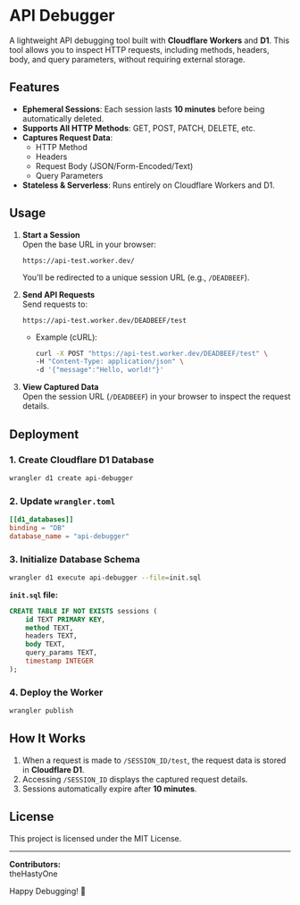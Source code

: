 # API Debugger

A lightweight API debugging tool built with **Cloudflare Workers** and **D1**. This tool allows you to inspect HTTP requests, including methods, headers, body, and query parameters, without requiring external storage.

## Features
- **Ephemeral Sessions**: Each session lasts **10 minutes** before being automatically deleted.
- **Supports All HTTP Methods**: GET, POST, PATCH, DELETE, etc.
- **Captures Request Data**:
  - HTTP Method
  - Headers
  - Request Body (JSON/Form-Encoded/Text)
  - Query Parameters
- **Stateless & Serverless**: Runs entirely on Cloudflare Workers and D1.

## Usage
1. **Start a Session**  
   Open the base URL in your browser:  
   ```
   https://api-test.worker.dev/
   ```
   You'll be redirected to a unique session URL (e.g., `/DEADBEEF`).

2. **Send API Requests**  
   Send requests to:  
   ```
   https://api-test.worker.dev/DEADBEEF/test
   ```
   - Example (cURL):
     ```sh
     curl -X POST "https://api-test.worker.dev/DEADBEEF/test" \
     -H "Content-Type: application/json" \
     -d '{"message":"Hello, world!"}'
     ```

3. **View Captured Data**  
   Open the session URL (`/DEADBEEF`) in your browser to inspect the request details.

## Deployment
### 1. Create Cloudflare D1 Database
```sh
wrangler d1 create api-debugger
```

### 2. Update `wrangler.toml`
```toml
[[d1_databases]]
binding = "DB"
database_name = "api-debugger"
```

### 3. Initialize Database Schema
```sh
wrangler d1 execute api-debugger --file=init.sql
```
**`init.sql` file:**
```sql
CREATE TABLE IF NOT EXISTS sessions (
    id TEXT PRIMARY KEY,
    method TEXT,
    headers TEXT,
    body TEXT,
    query_params TEXT,
    timestamp INTEGER
);
```

### 4. Deploy the Worker
```sh
wrangler publish
```

## How It Works
1. When a request is made to `/SESSION_ID/test`, the request data is stored in **Cloudflare D1**.
2. Accessing `/SESSION_ID` displays the captured request details.
3. Sessions automatically expire after **10 minutes**.

## License
This project is licensed under the MIT License.

---

**Contributors:**  
theHastyOne

Happy Debugging! 🚀

